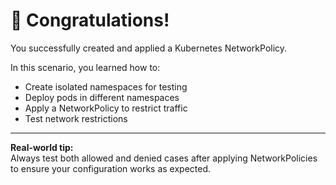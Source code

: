 # 🎉 Congratulations!

You successfully created and applied a Kubernetes NetworkPolicy.

In this scenario, you learned how to:
- Create isolated namespaces for testing
- Deploy pods in different namespaces
- Apply a NetworkPolicy to restrict traffic
- Test network restrictions

---

**Real-world tip:**  
Always test both allowed and denied cases after applying NetworkPolicies to ensure your configuration works as expected.
